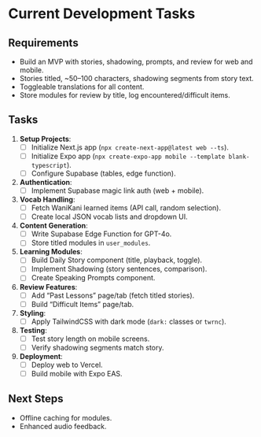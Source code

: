 # Current Development Tasks

## Requirements
- Build an MVP with stories, shadowing, prompts, and review for web and mobile.
- Stories titled, ~50–100 characters, shadowing segments from story text.
- Toggleable translations for all content.
- Store modules for review by title, log encountered/difficult items.

## Tasks
1. **Setup Projects**:
   - [ ] Initialize Next.js app (`npx create-next-app@latest web --ts`).
   - [ ] Initialize Expo app (`npx create-expo-app mobile --template blank-typescript`).
   - [ ] Configure Supabase (tables, edge function).
2. **Authentication**:
   - [ ] Implement Supabase magic link auth (web + mobile).
3. **Vocab Handling**:
   - [ ] Fetch WaniKani learned items (API call, random selection).
   - [ ] Create local JSON vocab lists and dropdown UI.
4. **Content Generation**:
   - [ ] Write Supabase Edge Function for GPT-4o.
   - [ ] Store titled modules in `user_modules`.
5. **Learning Modules**:
   - [ ] Build Daily Story component (title, playback, toggle).
   - [ ] Implement Shadowing (story sentences, comparison).
   - [ ] Create Speaking Prompts component.
6. **Review Features**:
   - [ ] Add “Past Lessons” page/tab (fetch titled stories).
   - [ ] Build “Difficult Items” page/tab.
7. **Styling**:
   - [ ] Apply TailwindCSS with dark mode (`dark:` classes or `twrnc`).
8. **Testing**:
   - [ ] Test story length on mobile screens.
   - [ ] Verify shadowing segments match story.
9. **Deployment**:
   - [ ] Deploy web to Vercel.
   - [ ] Build mobile with Expo EAS.

## Next Steps
- Offline caching for modules.
- Enhanced audio feedback.